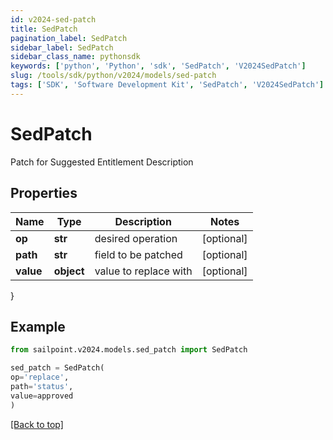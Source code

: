 ```yaml
---
id: v2024-sed-patch
title: SedPatch
pagination_label: SedPatch
sidebar_label: SedPatch
sidebar_class_name: pythonsdk
keywords: ['python', 'Python', 'sdk', 'SedPatch', 'V2024SedPatch'] 
slug: /tools/sdk/python/v2024/models/sed-patch
tags: ['SDK', 'Software Development Kit', 'SedPatch', 'V2024SedPatch']
---
```


# SedPatch

Patch for Suggested Entitlement Description

## Properties

Name | Type | Description | Notes
------------ | ------------- | ------------- | -------------
**op** | **str** | desired operation | [optional] 
**path** | **str** | field to be patched | [optional] 
**value** | **object** | value to replace with | [optional] 
}

## Example

```python
from sailpoint.v2024.models.sed_patch import SedPatch

sed_patch = SedPatch(
op='replace',
path='status',
value=approved
)

```
[[Back to top]](#) 

